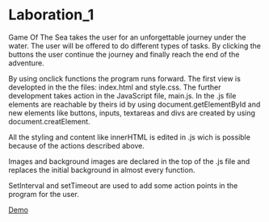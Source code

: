 # Laboration_1

Game Of The Sea takes the user for an unforgettable journey under the water. The user will be offered to do different types of tasks. By clicking the buttons the user continue the journey and finally reach the end of the adventure.

By using onclick functions the program runs forward. The first view is developted in the the files: index.html and style.css. The further development takes action in the JavaScript file, main.js. In the .js file elements are reachable by theirs id by using document.getElementById and new elements like buttons, inputs, textareas and divs are created by using document.creatElement. 

All the styling and content like innerHTML is edited in .js wich is possible because of the actions described above. 

Images and background images are declared in the top of the .js file and replaces the initial background in almost every function.  

SetInterval and setTimeout are used to add some action points in the program for the user. 

[Demo](https://rosannapistone.github.io/Laboration_1/)
